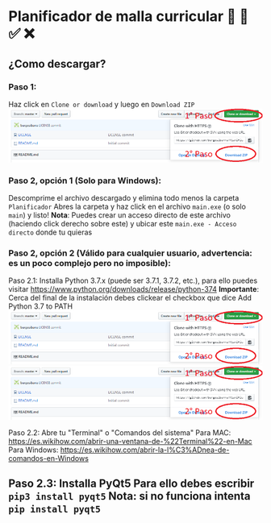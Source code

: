 # Planificador de malla curricular :page_with_curl: :school: :white_check_mark: :x:

## ¿Como descargar?

### Paso 1:
Haz click en ```Clone or download``` y luego en ```Download ZIP```
![](Download_manual_1.PNG "Paso 1")

### Paso 2, opción 1 (Solo para Windows):
Descomprime el archivo descargado y elimina todo menos la carpeta ```Planificador```
Abres la carpeta y haz click en el archivo ```main.exe``` (o solo ```main```) y listo!
**Nota**: Puedes crear un acceso directo de este archivo (haciendo click derecho sobre este) y ubicar este ```main.exe - Acceso directo``` donde tu quieras

### Paso 2, opción 2 (Válido para cualquier usuario, advertencia: es un poco complejo pero no imposible):
Paso 2.1: Installa Python 3.7.x (puede ser 3.7.1, 3.7.2, etc.), para ello puedes visitar https://www.python.org/downloads/release/python-374
**Importante**: Cerca del final de la instalación debes clickear el checkbox que dice Add Python 3.7 to PATH
![](Download_manual_1.PNG "Paso 2.2")
![](Download_manual_1.PNG "Paso 2.3")

Paso 2.2: Abre tu "Terminal" o "Comandos del sistema"
Para MAC: https://es.wikihow.com/abrir-una-ventana-de-%22Terminal%22-en-Mac
Para Windows: https://es.wikihow.com/abrir-la-l%C3%ADnea-de-comandos-en-Windows

Paso 2.3: Installa PyQt5
Para ello debes escribir ```pip3 install pyqt5```
**Nota**: si no funciona intenta ```pip install pyqt5```
-------
